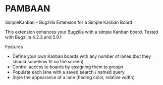 # PAMBAAN
SimpleKanban - Bugzilla Extension for a Simple Kanban Board

This extension enhances your Bugzilla with a simple Kanban board. Tested with Bugzilla 4.2.3 and 5.0.1

Features
* Define your own Kanban boards with any number of lanes (but they should somehow fit on the screen)
* Control access to boards by assigning them to groups
* Populate each lane with a saved search / named query
* Style the appearance of a lane (heding color, relative width)
